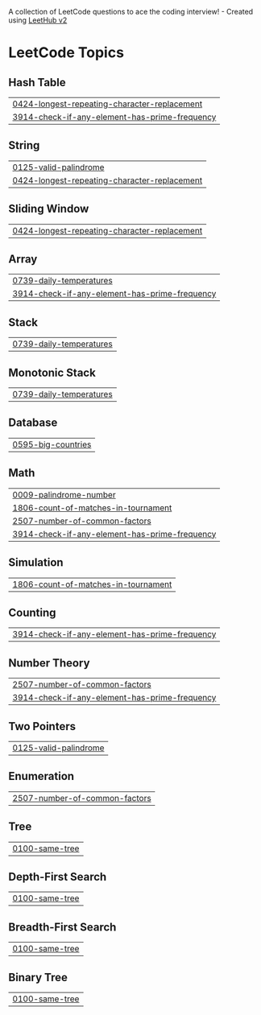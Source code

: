 A collection of LeetCode questions to ace the coding interview! - Created using [LeetHub v2](https://github.com/arunbhardwaj/LeetHub-2.0)
<!---LeetCode Topics Start-->
# LeetCode Topics
## Hash Table
|  |
| ------- |
| [0424-longest-repeating-character-replacement](https://github.com/christin-johny/leetcode-solutions/tree/master/0424-longest-repeating-character-replacement) |
| [3914-check-if-any-element-has-prime-frequency](https://github.com/christin-johny/leetcode-solutions/tree/master/3914-check-if-any-element-has-prime-frequency) |
## String
|  |
| ------- |
| [0125-valid-palindrome](https://github.com/christin-johny/leetcode-solutions/tree/master/0125-valid-palindrome) |
| [0424-longest-repeating-character-replacement](https://github.com/christin-johny/leetcode-solutions/tree/master/0424-longest-repeating-character-replacement) |
## Sliding Window
|  |
| ------- |
| [0424-longest-repeating-character-replacement](https://github.com/christin-johny/leetcode-solutions/tree/master/0424-longest-repeating-character-replacement) |
## Array
|  |
| ------- |
| [0739-daily-temperatures](https://github.com/christin-johny/leetcode-solutions/tree/master/0739-daily-temperatures) |
| [3914-check-if-any-element-has-prime-frequency](https://github.com/christin-johny/leetcode-solutions/tree/master/3914-check-if-any-element-has-prime-frequency) |
## Stack
|  |
| ------- |
| [0739-daily-temperatures](https://github.com/christin-johny/leetcode-solutions/tree/master/0739-daily-temperatures) |
## Monotonic Stack
|  |
| ------- |
| [0739-daily-temperatures](https://github.com/christin-johny/leetcode-solutions/tree/master/0739-daily-temperatures) |
## Database
|  |
| ------- |
| [0595-big-countries](https://github.com/christin-johny/leetcode-solutions/tree/master/0595-big-countries) |
## Math
|  |
| ------- |
| [0009-palindrome-number](https://github.com/christin-johny/leetcode-solutions/tree/master/0009-palindrome-number) |
| [1806-count-of-matches-in-tournament](https://github.com/christin-johny/leetcode-solutions/tree/master/1806-count-of-matches-in-tournament) |
| [2507-number-of-common-factors](https://github.com/christin-johny/leetcode-solutions/tree/master/2507-number-of-common-factors) |
| [3914-check-if-any-element-has-prime-frequency](https://github.com/christin-johny/leetcode-solutions/tree/master/3914-check-if-any-element-has-prime-frequency) |
## Simulation
|  |
| ------- |
| [1806-count-of-matches-in-tournament](https://github.com/christin-johny/leetcode-solutions/tree/master/1806-count-of-matches-in-tournament) |
## Counting
|  |
| ------- |
| [3914-check-if-any-element-has-prime-frequency](https://github.com/christin-johny/leetcode-solutions/tree/master/3914-check-if-any-element-has-prime-frequency) |
## Number Theory
|  |
| ------- |
| [2507-number-of-common-factors](https://github.com/christin-johny/leetcode-solutions/tree/master/2507-number-of-common-factors) |
| [3914-check-if-any-element-has-prime-frequency](https://github.com/christin-johny/leetcode-solutions/tree/master/3914-check-if-any-element-has-prime-frequency) |
## Two Pointers
|  |
| ------- |
| [0125-valid-palindrome](https://github.com/christin-johny/leetcode-solutions/tree/master/0125-valid-palindrome) |
## Enumeration
|  |
| ------- |
| [2507-number-of-common-factors](https://github.com/christin-johny/leetcode-solutions/tree/master/2507-number-of-common-factors) |
## Tree
|  |
| ------- |
| [0100-same-tree](https://github.com/christin-johny/leetcode-solutions/tree/master/0100-same-tree) |
## Depth-First Search
|  |
| ------- |
| [0100-same-tree](https://github.com/christin-johny/leetcode-solutions/tree/master/0100-same-tree) |
## Breadth-First Search
|  |
| ------- |
| [0100-same-tree](https://github.com/christin-johny/leetcode-solutions/tree/master/0100-same-tree) |
## Binary Tree
|  |
| ------- |
| [0100-same-tree](https://github.com/christin-johny/leetcode-solutions/tree/master/0100-same-tree) |
<!---LeetCode Topics End-->